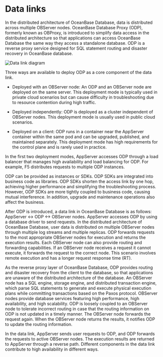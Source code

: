 # Data links

In the distributed architecture of OceanBase Database, data is distributed across multiple OBServer nodes. OceanBase Database Proxy (ODP), formerly known as OBProxy, is introduced to simplify data access in the distributed architecture so that applications can access OceanBase Database the same way they access a standalone database. ODP is a reverse proxy service designed for SQL statement routing and disaster recovery in OceanBase database.

![Data link diagram](https://obbusiness-private.oss-cn-shanghai.aliyuncs.com/doc/img/observer-enterprise/V4.0.0/manage-database/obproxy-data-link.png)

Three ways are available to deploy ODP as a core component of the data link.

* Deployed with an OBServer node: An ODP and an OBServer node are deployed on the same server. This deployment mode is typically used in private cloud scenarios but can cause difficulty in troubleshooting due to resource contention during high traffic.

* Deployed independently: ODP is deployed as a cluster independent of OBServer nodes. This deployment mode is usually used in public cloud scenarios.

* Deployed on a client: ODP runs in a container near the AppServer container within the same pod and can be upgraded, published, and maintained separately. This deployment mode has high requirements for the control plane and is rarely used in practice.

In the first two deployment modes, AppServer accesses ODP through a load balancer that manages high availability and load balancing for ODP. For example, F5 distributes requests to multiple ODP instances.

ODP can be provided as instances or SDKs. ODP SDKs are integrated into business code as libraries. ODP SDKs shorten the access link by one hop, achieving higher performance and simplifying the troubleshooting process. However, ODP SDKs are more tightly coupled to business code, causing mutual interference. In addition, upgrade and maintenance operations also affect the business.

After ODP is introduced, a data link in OceanBase Database is as follows: AppServer <-> ODP <-> OBServer nodes. AppServer accesses ODP by using a database driver to send requests. In the distributed architecture of OceanBase Database, user data is distributed on multiple OBServer nodes through multiple log streams and multiple replicas. ODP forwards requests to the most appropriate OBServer nodes for execution and returns the execution results. Each OBServer node can also provide routing and forwarding capabilities. If an OBServer node receives a request it cannot execute, it forwards the request to the correct node. This scenario involves remote execution and has a longer request response time (RT).

<!-- ![Data link diagram](https://obbusiness-private.oss-cn-shanghai.aliyuncs.com/doc/img/observer-enterprise/V4.0.0/user-guide/data-link.png) -->

As the reverse proxy layer of OceanBase Database, ODP provides routing and disaster recovery from the client to the database, so that applications are unaware of the distributed architecture of the database. An OBServer node has a SQL engine, storage engine, and distributed transaction engine, which parse SQL statements to generate and execute physical execution plans while committing transactions based on the Paxos protocol. OBServer nodes provide database services featuring high performance, high availability, and high scalability. ODP is loosely coupled to an OBServer node to tolerate incorrect routing in case that the routing information on ODP is not updated in a timely manner. The OBServer node forwards the request again. When the OBServer node returns the results, it notifies ODP to update the routing information.

In the data link, AppServer sends user requests to ODP, and ODP forwards the requests to active OBServer nodes. The execution results are returned to AppServer through a reverse path. Different components in the data link contribute to high availability in different ways.

<!-- ## References

For more information about data links, see [Overview](../../../7.reference/1.oceanbase-database-concepts/6.data-link/1.data-link-overview.md). -->
